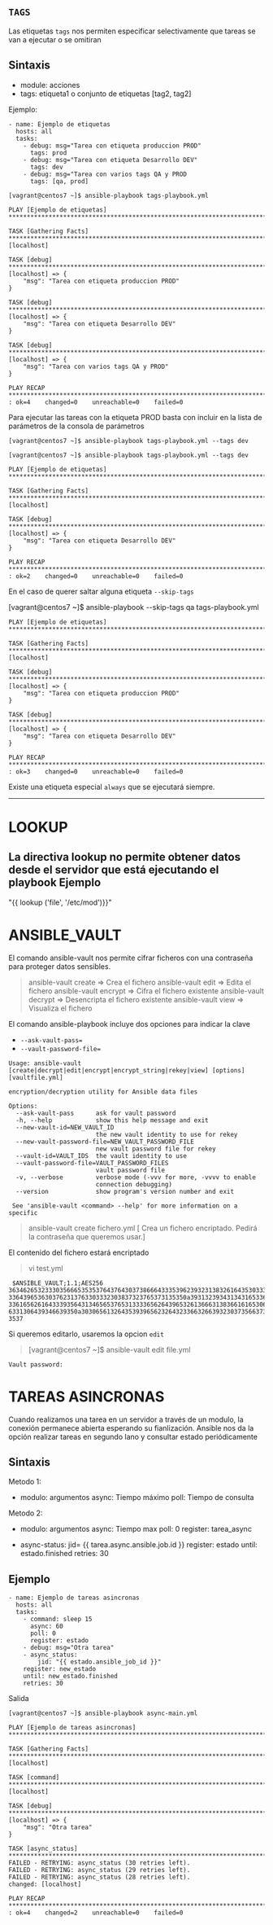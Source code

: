 `TAGS`
--- 
Las etiquetas `tags` nos permiten especificar selectivamente que tareas se van a ejecutar o se omitiran


Sintaxis
---
- module: acciones
- tags: etiqueta1 o conjunto de etiquetas [tag2, tag2]


Ejemplo:

```
- name: Ejemplo de etiquetas
  hosts: all
  tasks:
    - debug: msg="Tarea con etiqueta produccion PROD"
      tags: prod
    - debug: msg="Tarea con etiqueta Desarrollo DEV"
      tags: dev
    - debug: msg="Tarea con varios tags QA y PROD
      tags: [qa, prod]
```

```
[vagrant@centos7 ~]$ ansible-playbook tags-playbook.yml

PLAY [Ejemplo de etiquetas] ********************************************************************************************************************************************

TASK [Gathering Facts] *************************************************************************************************************************************************ok: [localhost]

TASK [debug] ***********************************************************************************************************************************************************ok: [localhost] => {
    "msg": "Tarea con etiqueta produccion PROD"
}

TASK [debug] ***********************************************************************************************************************************************************ok: [localhost] => {
    "msg": "Tarea con etiqueta Desarrollo DEV"
}

TASK [debug] ***********************************************************************************************************************************************************ok: [localhost] => {
    "msg": "Tarea con varios tags QA y PROD"
}

PLAY RECAP *************************************************************************************************************************************************************localhost                  : ok=4    changed=0    unreachable=0    failed=0
```

Para ejecutar las tareas con la etiqueta PROD basta con incluir en la lista de parámetros de la consola de parámetros

```
[vagrant@centos7 ~]$ ansible-playbook tags-playbook.yml --tags dev
```


```
[vagrant@centos7 ~]$ ansible-playbook tags-playbook.yml --tags dev

PLAY [Ejemplo de etiquetas] ********************************************************************************************************************************************

TASK [Gathering Facts] *************************************************************************************************************************************************ok: [localhost]

TASK [debug] ***********************************************************************************************************************************************************ok: [localhost] => {
    "msg": "Tarea con etiqueta Desarrollo DEV"
}

PLAY RECAP *************************************************************************************************************************************************************localhost                  : ok=2    changed=0    unreachable=0    failed=0
```


En el caso de querer saltar alguna etiqueta `--skip-tags`

[vagrant@centos7 ~]$ ansible-playbook --skip-tags qa tags-playbook.yml

```
PLAY [Ejemplo de etiquetas] ********************************************************************************************************************************************

TASK [Gathering Facts] *************************************************************************************************************************************************ok: [localhost]

TASK [debug] ***********************************************************************************************************************************************************ok: [localhost] => {
    "msg": "Tarea con etiqueta produccion PROD"
}

TASK [debug] ***********************************************************************************************************************************************************ok: [localhost] => {
    "msg": "Tarea con etiqueta Desarrollo DEV"
}

PLAY RECAP *************************************************************************************************************************************************************localhost                  : ok=3    changed=0    unreachable=0    failed=0
```

Existe una etiqueta especial `always` que se ejecutará siempre.

---------------------

LOOKUP
===
La directiva lookup no permite obtener datos desde el servidor que está ejecutando el playbook
Ejemplo
---

"{{ lookup ('file', '/etc/mod')}}"


ANSIBLE_VAULT
===
 El comando ansible-vault nos permite cifrar ficheros con una contraseña para proteger datos sensibles. 

> ansible-vault create => Crea el fichero
> ansible-vault edit => Edita  el fichero
> ansible-vault encrypt => Cifra el fichero existente
> ansible-vault decrypt => Desencripta el fichero existente
> ansible-vault view => Visualiza el fichero

El comando ansible-playbook incluye dos opciones para indicar la clave 
- `--ask-vault-pass=`
- `--vault-password-file=`

```
Usage: ansible-vault [create|decrypt|edit|encrypt|encrypt_string|rekey|view] [options] [vaultfile.yml]

encryption/decryption utility for Ansible data files

Options:
  --ask-vault-pass      ask for vault password
  -h, --help            show this help message and exit
  --new-vault-id=NEW_VAULT_ID
                        the new vault identity to use for rekey
  --new-vault-password-file=NEW_VAULT_PASSWORD_FILE
                        new vault password file for rekey
  --vault-id=VAULT_IDS  the vault identity to use
  --vault-password-file=VAULT_PASSWORD_FILES
                        vault password file
  -v, --verbose         verbose mode (-vvv for more, -vvvv to enable
                        connection debugging)
  --version             show program's version number and exit

 See 'ansible-vault <command> --help' for more information on a specific
 ```

 > ansible-vault create fichero.yml [ Crea un fichero encriptado. Pedirá la contraseña que queremos usar.]

 El contenido del fichero estará encriptado

> vi test.yml

```
 $ANSIBLE_VAULT;1.1;AES256
36346265323330356665353537643764303738666433353962393231383261643530333739613561
3364396536303762313763303332303837323765373135350a393132393431343165336130666263
33616562616433393564313465653765313333656264396532613666313836616165306535383437
6331306439346639350a303065613264353939656232643233663266393230373566373938393166
3537
```
Si queremos editarlo, usaremos la opcion `edit`

> [vagrant@centos7 ~]$ ansible-vault edit file.yml
```
Vault password:
```

TAREAS ASINCRONAS
===

Cuando realizamos una tarea en un servidor a través de un modulo, la conexión permanece abierta esperando su fianlización. Ansible nos da la opción realizar tareas en segundo lano y consultar estado periódicamente


Sintaxis
--- 
Metodo 1: 

- modulo: argumentos
  async: Tiempo máximo
  poll: Tiempo de consulta

Metodo 2:

- modulo: argumentos
  async: Tiempo max
  poll: 0
  register: tarea_async

- async-status: jid= {{ tarea.async.ansible.job.id }}
  register: estado
  until: estado.finished
  retries: 30 


Ejemplo
---

```
- name: Ejemplo de tareas asincronas
  hosts: all
  tasks:
    - command: sleep 15
      async: 60
      poll: 0
      register: estado
    - debug: msg="Otra tarea"
    - async_status:
        jid: "{{ estado.ansible_job_id }}"
    register: new_estado
    until: new_estado.finished
    retries: 30
```

Salida

```
[vagrant@centos7 ~]$ ansible-playbook async-main.yml

PLAY [Ejemplo de tareas asincronas] ************************************************************************************************************************************

TASK [Gathering Facts] *************************************************************************************************************************************************ok: [localhost]

TASK [command] *********************************************************************************************************************************************************changed: [localhost]

TASK [debug] ***********************************************************************************************************************************************************ok: [localhost] => {
    "msg": "Otra tarea"
}

TASK [async_status] ****************************************************************************************************************************************************
FAILED - RETRYING: async_status (30 retries left).
FAILED - RETRYING: async_status (29 retries left).
FAILED - RETRYING: async_status (28 retries left).
changed: [localhost]

PLAY RECAP *************************************************************************************************************************************************************localhost                  : ok=4    changed=2    unreachable=0    failed=0

```